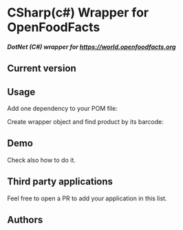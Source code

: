 # CSharp(c#) Wrapper for OpenFoodFacts

##### DotNet (C#) wrapper for https://world.openfoodfacts.org

## Current version 

## Usage

Add one dependency to your POM file:



Create wrapper object and find product by its barcode:


## Demo
Check also  how to do it.


## Third party applications
Feel free to open a PR to add your application in this list.

## Authors